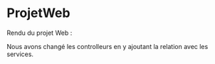 # ProjetWeb

Rendu du projet Web :

Nous avons changé les controlleurs en y ajoutant la relation avec les services.
